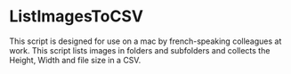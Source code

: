 # ListImagesToCSV
This script is designed for use on a mac by french-speaking colleagues at work. This script lists images in folders and subfolders and collects the Height, Width and file size in a CSV.
